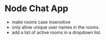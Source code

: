 # Node Chat App

* make rooms case insensitive
* only allow unique user names in the rooms.
* add a list of active rooms in a dropdown list.
